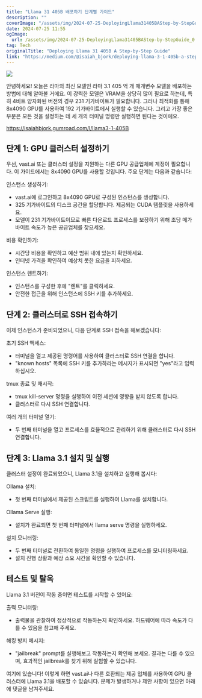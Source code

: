 ```yaml
---
title: "Llama 31 405B 배포하기 단계별 가이드"
description: ""
coverImage: "/assets/img/2024-07-25-DeployingLlama31405BAStep-by-StepGuide_0.png"
date: 2024-07-25 11:55
ogImage: 
  url: /assets/img/2024-07-25-DeployingLlama31405BAStep-by-StepGuide_0.png
tag: Tech
originalTitle: "Deploying Llama 31 405B A Step-by-Step Guide"
link: "https://medium.com/@isaiah_bjork/deploying-llama-3-1-405b-a-step-by-step-guide-9b1b852f3dc9"
---
```



<img src="/assets/img/2024-07-25-DeployingLlama31405BAStep-by-StepGuide_0.png" />

안녕하세요! 오늘은 라마의 최신 모델인 라마 3.1 405 억 개 매개변수 모델을 배포하는 방법에 대해 알아볼 거에요. 이 강력한 모델은 VRAM을 상당히 많이 필요로 하는데, 특히 4비트 양자화된 버전의 경우 231 기가바이트가 필요합니다. 그러나 최적화를 통해 8x4090 GPU를 사용하여 192 기가바이트에서 실행할 수 있습니다. 그리고 가장 좋은 부분은 모든 것을 설정하는 데 세 개의 터미널 명령만 실행하면 된다는 것이에요.

https://isaiahbjork.gumroad.com/l/llama3-1-405B

## 단계 1: GPU 클러스터 설정하기

<div class="content-ad"></div>

우선, vast.ai 또는 클러스터 설정을 지원하는 다른 GPU 공급업체에 계정이 필요합니다. 이 가이드에서는 8x4090 GPU를 사용할 것입니다. 주요 단계는 다음과 같습니다:

인스턴스 생성하기:

- vast.ai에 로그인하고 8x4090 GPU로 구성된 인스턴스를 생성합니다.
- 325 기가바이트의 디스크 공간을 할당합니다. 제공되는 CUDA 템플릿을 사용하세요.
- 모델이 231 기가바이트이므로 빠른 다운로드 프로세스를 보장하기 위해 초당 메가바이트 속도가 높은 공급업체를 찾으세요.

비용 확인하기:

<div class="content-ad"></div>

- 시간당 비용을 확인하고 예산 범위 내에 있는지 확인하세요.
- 인터넷 가격을 확인하여 예상치 못한 요금을 피하세요.

인스턴스 렌트하기:

- 인스턴스를 구성한 후에 "렌트"를 클릭하세요.
- 안전한 접근을 위해 인스턴스에 SSH 키를 추가하세요.

## 단계 2: 클러스터로 SSH 접속하기

<div class="content-ad"></div>

이제 인스턴스가 준비되었으니, 다음 단계로 SSH 접속을 해보겠습니다:

초기 SSH 액세스:

- 터미널을 열고 제공된 명령어를 사용하여 클러스터로 SSH 연결을 합니다.
- "known hosts" 목록에 SSH 키를 추가하라는 메시지가 표시되면 "yes"라고 입력하십시오.

tmux 종료 및 재시작:

<div class="content-ad"></div>

- tmux kill-server 명령을 실행하여 이전 세션에 영향을 받지 않도록 합니다.
- 클러스터로 다시 SSH 연결합니다.

여러 개의 터미널 열기:

- 두 번째 터미널을 열고 프로세스를 효율적으로 관리하기 위해 클러스터로 다시 SSH 연결합니다.

## 단계 3: Llama 3.1 설치 및 실행

<div class="content-ad"></div>

클러스터 설정이 완료되었으니, Llama 3.1을 설치하고 실행해 봅시다:

Ollama 설치:

- 첫 번째 터미널에서 제공된 스크립트를 실행하여 Llama를 설치합니다.

Ollama Serve 실행:

<div class="content-ad"></div>

- 설치가 완료되면 첫 번째 터미널에서 llama serve 명령을 실행하세요.

설치 모니터링:

- 두 번째 터미널로 전환하여 동일한 명령을 실행하여 프로세스를 모니터링하세요.
- 설치 진행 상황과 예상 소요 시간을 확인할 수 있습니다.

## 테스트 및 탈옥

<div class="content-ad"></div>

Llama 3.1 버전이 작동 중이면 테스트를 시작할 수 있어요:

출력 모니터링:

- 출력물을 관찰하여 정상적으로 작동하는지 확인하세요. 하드웨어에 따라 속도가 다를 수 있음을 참고해 주세요.

해킹 방지 메시지:

<div class="content-ad"></div>

- "jailbreak" prompt를 실행해보고 작동하는지 확인해 보세요. 결과는 다를 수 있으며, 효과적인 jailbreak를 찾기 위해 실험할 수 있습니다.

여기에 있습니다! 이렇게 하면 vast.ai나 다른 호환되는 제공 업체를 사용하여 GPU 클러스터에 Llama 3.1을 배포할 수 있습니다. 문제가 발생하거나 제안 사항이 있으면 아래에 댓글을 남겨주세요.